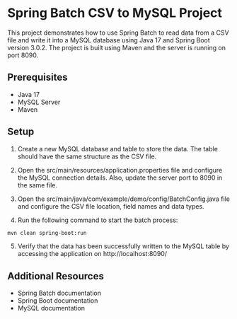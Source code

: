 # Spring Batch CSV to MySQL Project
This project demonstrates how to use Spring Batch to read data from a CSV file and write it into a MySQL database using Java 17 and Spring Boot version 3.0.2. The project is built using Maven and the server is running on port 8090.

## Prerequisites
- Java 17
- MySQL Server
- Maven
## Setup
1. Create a new MySQL database and table to store the data. The table should have the same structure as the CSV file.

2. Open the src/main/resources/application.properties file and configure the MySQL connection details. Also, update the server port to 8090 in the same file.

3. Open the src/main/java/com/example/demo/config/BatchConfig.java file and configure the CSV file location, field names and data types.

4. Run the following command to start the batch process:

 ```bash
mvn clean spring-boot:run
 ```
5. Verify that the data has been successfully written to the MySQL table by accessing the application on http://localhost:8090/
## Additional Resources
- Spring Batch documentation
- Spring Boot documentation
- MySQL documentation
